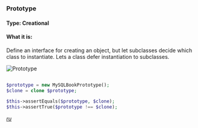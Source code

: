 ### Prototype

#### Type: Creational

#### What it is:
Define an interface for creating an object, but let subclasses decide which class to instantiate. Lets a class defer instantiation to subclasses.


![Prototype]

```php

$prototype = new MySQLBookPrototype();
$clone = clone $prototype;

$this->assertEquals($prototype, $clone);
$this->assertTrue($prototype !== $clone);

```
_[ru][Ru Prototype]_

[Prototype]: https://github.com/olegre/DesignPatterns/blob/master/~images/Prototype.png
[Ru Prototype]: https://github.com/olegre/DesignPatterns/blob/master/~images/ru/Prototype.png
